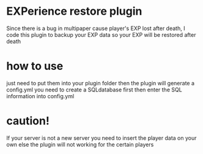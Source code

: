 # EXPerience restore plugin
Since there is a bug in multipaper cause player's EXP lost after death,
I code this plugin to backup your EXP data so your EXP will be restored 
after death
# how to use 
just need to put them into your plugin folder then the 
plugin will generate a config.yml you need to create a SQLdatabase first
then enter the SQL information into config.yml

# caution!
If your server is not a new server you need to insert the player 
data on your own else the plugin will not working for the certain players


